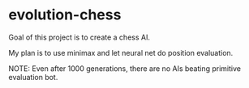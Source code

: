 # evolution-chess

Goal of this project is to create a chess AI.

My plan is to use minimax and let neural net do position evaluation.

NOTE: Even after 1000 generations, there are no AIs beating primitive evaluation bot.
